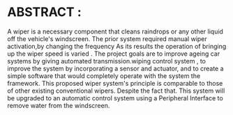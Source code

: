 # ABSTRACT : 


A wiper is a necessary component that cleans raindrops or any other liquid off the vehicle's windscreen. The prior system required manual wiper activation,by changing the frequency As its results the operation of bringing up the wiper speed is varied . The project goals are to improve ageing car systems by giving automated transmission.wiping control system , to improve the system by incorporating a sensor and actuator, and to create a simple software that would completely operate with the system the framework. This proposed wiper system's principle is comparable to those of other existing conventional wipers. Despite the fact that. This system will be upgraded to an automatic control system using a Peripheral Interface to remove water from the windscreen.
